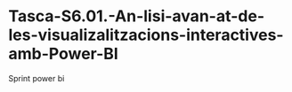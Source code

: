 # Tasca-S6.01.-An-lisi-avan-at-de-les-visualizalitzacions-interactives-amb-Power-BI
Sprint power bi
